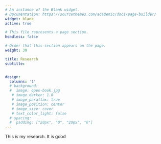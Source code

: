 ```yaml
---
# An instance of the Blank widget.
# Documentation: https://sourcethemes.com/academic/docs/page-builder/
widget: blank
active: true

# This file represents a page section.
headless: false

# Order that this section appears on the page.
weight: 30

title: Research
subtitle:


design:
  columns: '1'
  # background:
  #  image: open-book.jpg
   # image_darken: 1.0
   # image_parallax: true
   # image_position: center
   # image_size: cover
   # text_color_light: false
  # spacing:
  #  padding: ["20px", "0", "20px", "0"]
---
```


This is my research. It is good
